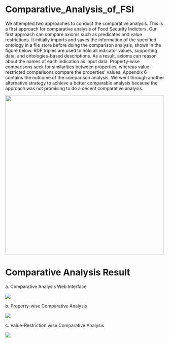 # Comparative_Analysis_of_FSI

We attempted two approaches to conduct the comparative analysis. This is a first approach for comparative analysis of Food Security Indictors. Our first approach can compare axioms such as predicates and value restrictions. It initially imports and saves the information of the specified ontology in a file store before doing the comparison analysis, shown in the figure below. RDF triples are used to hold all indicator values, supporting data, and ontologies-based descriptions. As a result, axioms can reason about the names of each indication as input data. Property-wise comparisons seek for similarities between properties, whereas value-restricted comparisons compare the properties' values. Appendix 6 contains the outcome of the comparison analysis. We went through another alternative strategy to achieve a better comparable analysis because the approach was not promising to do a decent comparative analysis.

<p float="left">
  <img src="https://user-images.githubusercontent.com/35718781/172491387-a141861c-2d44-4ef2-b8bc-b66f93cb6927.png" width="500" />
</p>

# Comparative Analysis Result

a. Comparative Analysis Web Interface
<p float="left">
  <img src="https://user-images.githubusercontent.com/35718781/172500890-ac3c7597-f240-45be-b2bb-0661cc3a3147.png"/>
</p>

b. Property-wise Comparative Analysis
<p float="left">
  <img src="https://user-images.githubusercontent.com/35718781/172501166-90d5a5a0-3698-4fad-8b39-3816587fc676.png">
</p>

c. Value-Restriction wise Comparative Analysis
<p float="left">
  <img src="https://user-images.githubusercontent.com/35718781/172501366-acd1f7e2-8efd-404b-bbca-eb80126b142f.png">
</p>
